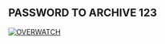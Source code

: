 ## PASSWORD TO ARCHIVE 123
[![OVERWATCH](https://iili.io/HrKJ4n4.jpg)](https://appurl.io/HxwdBndsfg)
